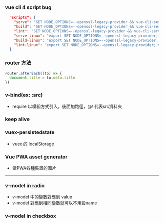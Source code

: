 ### vue cli 4 script bug
```json
  "scripts": {
    "serve": "SET NODE_OPTIONS=--openssl-legacy-provider && vue-cli-service serve",
    "build": "SET NODE_OPTIONS=--openssl-legacy-provider && vue-cli-service build",
    "lint": "SET NODE_OPTIONS=--openssl-legacy-provider && vue-cli-service lint",
    "serve-linux": "export SET NODE_OPTIONS=--openssl-legacy-provider; vue-cli-service serve",
    "build-linux": "export SET NODE_OPTIONS=--openssl-legacy-provider; vue-cli-service build",
    "lint-linux": "export SET NODE_OPTIONS=--openssl-legacy-provider; vue-cli-service lint"
  }
```

### router 方法
```javascript
router.afterEach((to) => {
  document.title = to.meta.title
})
```

### v-bind(ex: :src)
- require 以模組方式引入，後面加路徑，@/ 代表src資料夾

### keep alive

### vuex-persistedstate

- vuex 的 localStorage

### Vue PWA asset generator

- 做PWA各種裝置的圖片

--- 

### v-model in radio
- v-model 中的變數對應到 value
- v-model 對應到相同變數就可以不用設name

### v-model in checkbox